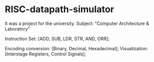 # RISC-datapath-simulator
It was a project for the university. Subject: "Computer Architecture &amp; Laboratory"

Instruction Set: [ADD, SUB, LDR, STR, AND, ORR];

Encoding conversion: [Binary, Decimal, Hexadecimal];
Visualization: [Interstage Registers, Control Signals];
